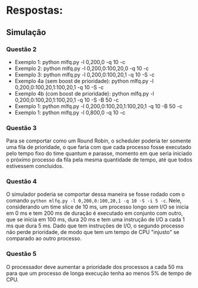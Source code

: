 # Respostas:

## Simulação

### Questão 2
- Exemplo 1:
    python mlfq.py -l 0,200,0 -q 10 -c
- Exemplo 2:
    python mlfq.py -l 0,200,0:100,20,0 -q 10 -c
- Exemplo 3:
    python mlfq.py -l 0,200,0:100,20,1 -q 10 -S -c 
- Exemplo 4a (sem boost de prioridade):
    python mlfq.py -l 0,200,0:100,20,1:100,20,1 -q 10 -S -c 
- Exemplo 4b (com boost de prioridade):
    python mlfq.py -l 0,200,0:100,20,1:100,20,1 -q 10 -S -B 50 -c
- Exemplo 1:
    python mlfq.py -l 0,200,0:100,20,1:100,20,1 -q 10 -B 50 -c
- Exemplo 1:
    python mlfq.py -l 0,800,0 -q 10 -c

### Questão 3
Para se comportar como um Round Robin, o scheduler poderia ter somente uma fila de prioridade, o que faria com que cada processo fosse executado pelo tempo fixo do time quantum e parasse, momento em que seria iniciado o próximo processo da fila pela mesma quantidade de tempo, até que todos estivessem concluidos.

### Questão 4
O simulador poderia se comportar dessa maneira se fosse rodado com o comando `python mlfq.py -l 0,200,0:100,20,1 -q 10 -S -i 5 -c`. Nele, considerando um time slice de 10 ms, um processo longo sem I/O se inicia em 0 ms e tem 200 ms de duração é executado em conjunto com outro, que se inicia em 100 ms, dura 20 ms e tem uma instrução de I/O a cada 1 ms que dura 5 ms. Dado que tem instruções de I/O, o segundo processo não perde prioridade, de modo que tem um tempo de CPU "injusto" se comparado ao outro processo. 

### Questão 5
O processador deve aumentar a prioridade dos processos a cada 50 ms para que um processo de longa execução tenha ao menos 5% de tempo de CPU.